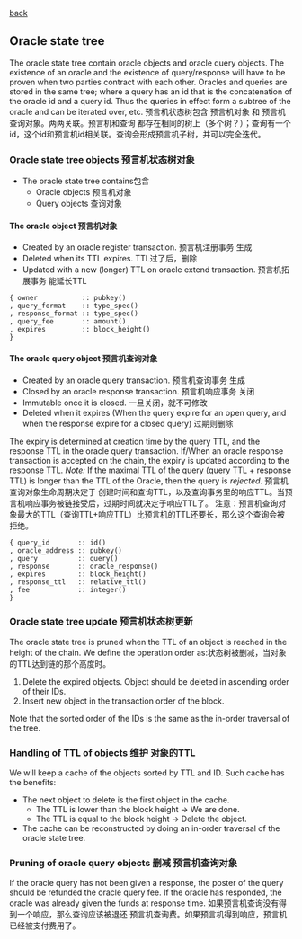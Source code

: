 [back](./oracles.md)
## Oracle state tree

The oracle state tree contain oracle objects and oracle query objects. The
existence of an oracle and the existence of query/response will have to be
proven when two parties contract with each other. Oracles and queries are
stored in the same tree; where a query has an id that is the concatenation of
the oracle id and a query id. Thus the queries in effect form a subtree of the
oracle and can be iterated over, etc.
预言机状态树包含 预言机对象 和 预言机查询对象。两两关联。预言机和查询 都存在相同的树上（多个树？）；查询有一个id，这个id和预言机id相关联。查询会形成预言机子树，并可以完全迭代。

### Oracle state tree objects 预言机状态树对象

- The oracle state tree contains包含
  - Oracle objects 预言机对象
  - Query objects 查询对象

#### The oracle object 预言机对象

- Created by an oracle register transaction. 预言机注册事务 生成
- Deleted when its TTL expires. TTL过了后，删除
- Updated with a new (longer) TTL on oracle extend transaction. 预言机拓展事务 能延长TTL

```
{ owner           :: pubkey()
, query_format    :: type_spec()
, response_format :: type_spec()
, query_fee       :: amount()
, expires         :: block_height()
}
```

#### The oracle query object 预言机查询对象

- Created by an oracle query transaction. 预言机查询事务 生成
- Closed by an oracle response transaction. 预言机响应事务 关闭
- Immutable once it is closed. 一旦关闭，就不可修改
- Deleted when it expires (When the query expire for an open query, and when
the response expire for a closed query) 过期则删除

The expiry is determined at creation time by the query TTL, and the response
TTL in the oracle query transaction. If/When an oracle response transaction is
accepted on the chain, the expiry is updated according to the response TTL.
*Note:* If the maximal TTL of the query (query TTL + response TTL) is longer
than the TTL of the Oracle, then the query is *rejected*. 
预言机查询对象生命周期决定于 创建时间和查询TTL，以及查询事务里的响应TTL。当预言机响应事务被链接受后，过期时间就决定于响应TTL了。
注意：预言机查询对象最大的TTL（查询TTL+响应TTL）比预言机的TTL还要长，那么这个查询会被拒绝。

```
{ query_id       :: id()
, oracle_address :: pubkey()
, query          :: query()
, response       :: oracle_response()
, expires        :: block_height()
, response_ttl   :: relative_ttl()
, fee            :: integer()
}
```

### Oracle state tree update 预言机状态树更新

The oracle state tree is pruned when the TTL of an object is reached in the
height of the chain. We define the operation order as:状态树被删减，当对象的TTL达到链的那个高度时。

1. Delete the expired objects. Object should be deleted in ascending order of their IDs.
2. Insert new object in the transaction order of the block.

Note that the sorted order of the IDs is the same as the in-order
traversal of the tree.

### Handling of TTL of objects 维护 对象的TTL

We will keep a cache of the objects sorted by TTL and ID. Such cache
has the benefits:
- The next object to delete is the first object in the cache.
  - The TTL is lower than the block height -> We are done.
  - The TTL is equal to the block height -> Delete the object.
- The cache can be reconstructed by doing an in-order traversal of the
  oracle state tree.

### Pruning of oracle query objects 删减 预言机查询对象

If the oracle query has not been given a response, the poster of
the query should be refunded the oracle query fee. If the oracle has
responded, the oracle was already given the funds at response time.
如果预言机查询没有得到一个响应，那么查询应该被退还 预言机查询费。如果预言机得到响应，预言机已经被支付费用了。

